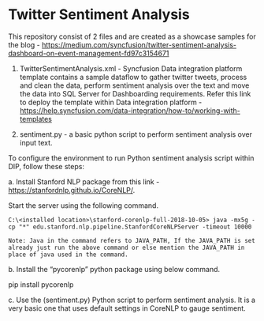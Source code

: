 # Twitter Sentiment Analysis

This repository consist of 2 files and are created as a showcase samples for the blog - https://medium.com/syncfusion/twitter-sentiment-analysis-dashboard-on-event-management-fd97c3154671

1. TwitterSentimentAnalysis.xml - Syncfusion Data integration platform template contains a sample dataflow to gather twitter tweets, process and clean the data, perform sentiment analysis over the text and move the data into SQL Server for Dashboarding requirements.
Refer this link to deploy the template within Data integration platform - https://help.syncfusion.com/data-integration/how-to/working-with-templates

2. sentiment.py - a basic python script to perform sentiment analysis over input text.

To configure the environment to run Python sentiment analysis script within DIP, follow these steps:

a. Install Stanford NLP package from this link - https://stanfordnlp.github.io/CoreNLP/.
   
   Start the server using the following command.
    
    C:\<installed location>\stanford-corenlp-full-2018-10-05> java -mx5g -cp "*" edu.stanford.nlp.pipeline.StanfordCoreNLPServer -timeout 10000
    
    Note: Java in the command refers to JAVA_PATH, If the JAVA_PATH is set already just run the above command or else mention the JAVA_PATH in place of java used in the command.

b. Install the “pycorenlp” python package using below command.
   
   pip install pycorenlp

c. Use the (sentiment.py) Python script to perform sentiment analysis. It is a very basic one that uses default settings in CoreNLP to gauge sentiment.
